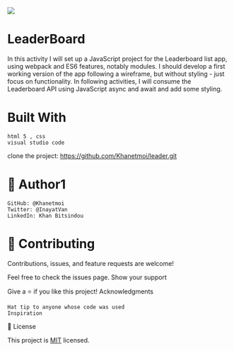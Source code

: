 ![](https://img.shields.io/badge/Microverse-blueviolet)

# LeaderBoard
In this activity I will set up a JavaScript project for the Leaderboard list app, using webpack and ES6 features, notably modules. I should develop a first working version of the app following a wireframe, but without styling - just focus on functionality. In following activities, I will consume the Leaderboard API using JavaScript async and await and add some styling.

# Built With

    html 5 , css
    visual studio code
    
clone the project: https://github.com/Khanetmoi/leader.git

# 👤 Author1

    GitHub: @Khanetmoi
    Twitter: @InayatVan
    LinkedIn: Khan Bitsindou



# 🤝 Contributing

Contributions, issues, and feature requests are welcome!

Feel free to check the issues page.
Show your support

Give a ⭐️ if you like this project!
Acknowledgments

    Hat tip to anyone whose code was used
    Inspiration
   

📝 License

This project is [MIT](./LICENSE) licensed.


